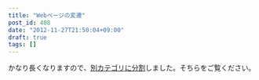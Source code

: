```yaml
---
title: "Webページの変遷"
post_id: 408
date: "2012-11-27T21:50:04+09:00"
draft: true
tags: []
---
```



かなり長くなりますので、[別カテゴリに分割](/?cat=21)しました。そちらをご覧ください。
